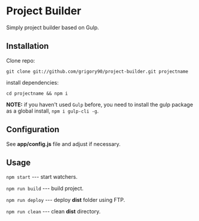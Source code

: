 # Project Builder

Simply project builder based on Gulp.

## Installation

Clone repo:

`git clone git://github.com/grigory90/project-builder.git projectname`

install dependencies:

`cd projectname && npm i`

**NOTE:** if you haven't used `Gulp` before, you need to install the gulp package as a global install, `npm i gulp-cli -g`.

## Configuration

See **app/config.js** file and adjust if necessary.

## Usage

`npm start` --- start watchers.

`npm run build` --- build project.

`npm run deploy` --- deploy **dist** folder using FTP.

`npm run clean` --- clean **dist** directory.
